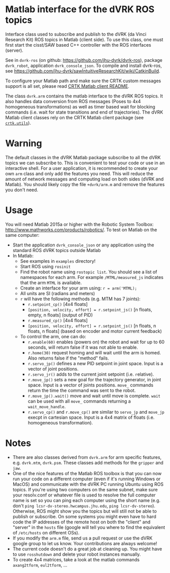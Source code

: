 Matlab interface for the dVRK ROS topics
========================================

Interface class used to subscribe and publish to the dVRK (da Vinci Research Kit) ROS topics in Matlab (client side).  To use this class, one must first start the cisst/SAW based C++ controller with the ROS interfaces (server).

See in `dvrk-ros` (on github: https://github.com/jhu-dvrk/dvrk-ros), package `dvrk_robot`, application `dvrk_console_json`.  To compile and
install dvrk-ros, see https://github.com/jhu-dvrk/sawIntuitiveResearchKit/wiki/CatkinBuild.

To configure your Matlab path and make sure the CRTK custom messages support is all set, please read [CRTK Matlab client README](https://github.com/collaborative-robotics/crtk_matlab_client).

The class `dvrk.arm` contains the matlab interface to the dVRK ROS topics.  It also handles data conversion from ROS messages (Poses to 4x4 homogeneous transformations) as well as timer based wait for blocking commands (i.e. wait for state transitions and end of trajectories).  The dVRK Matlab client classes rely on the CRTK Matlab client package (see [`crtk.utils`](https://github.com/collaborative-robotics/crtk_matlab_client)).

Warning
=======

The default classes in the dVRK Matlab package subscribe to all the dVRK topics we can subscribe to.  This is convenient to test your code or use in an interactive shell.  For a user application, it is recommended to create your own `arm` class and only add the features you need.  This will reduce the amount of network messages and computing load on both sides (dVRK and Matlab).  You should likely copy the file `+dvrk/arm.m` and remove the features you don't need.

Usage
=====

You will need Matlab 2015a or higher with the Robotic System Toolbox: http://www.mathworks.com/products/robotics/.  To test on Matlab on the same computer:
 * Start the application `dvrk_console_json` or any application using the standard ROS dVRK topics outside Matlab
 * In Matlab:
   * See examples in `examples` directory!
   * Start ROS using `rosinit`
   * Find the robot name using `rostopic list`.  You should see a list of namespaces for each arm.  For example `/MTML/measured_js` indicates that the arm `MTML` is available.
   * Create an interface for your arm using: `r = arm('MTML);`
   * All units are SI (radians and meters)
   * `r` will have the following methods (e.g. MTM has 7 joints):
     * `r.setpoint_cp()` [4x4 floats]
     * `[position, velocity, effort] = r.setpoint_js()` [n floats, empty, n floats] (output of PID)
     * `r.measured_cp()` [4x4 floats]
     * `[position, velocity, effort] = r.setpoint_js()` [n floats, n floats, n floats] (based on encoder and motor current feedback)
   * To control the arm, one can do:
     * `r.enable(60)` enables (powers on) the robot and wait for up to 60 seconds, will return false if it was not able to enable.
     * `r.home(30)` request homing and will wait until the arm is homed.  Also returns false if the "method" fails.
     * `r.servo_jp()` defines a new PID setpoint in joint space.  Input is a vector of joint positions.
     * `r.servo_jr()` adds to the current joint setpoint (i.e. `r`elative).
     * `r.move_jp()` sets a new goal for the trajectory generator, in joint space.  Input is a vector of joints positions.  `move_` commands return the time the command was sent to the robot.
     * `r.move_jp().wait()` move and wait until move is complete.  `wait` can be used with all `move_` commands returning a `wait_move_handle`.
     * `r.servo_cp()` and `r.move_cp()` are similar to `servo_jp` and `move_jp` execpt in cartesian space.  Input is a 4x4 matrix of floats (i.e. homogeneous transformation).

Notes
=====

* There are also classes derived from `dvrk.arm` for arm specific features, e.g. `dvrk.mtm`, `dvrk.psm`.  These classes add methods for the `gripper` and `jaw`.
* One of the nice features of the Matlab ROS toolbox is that you can now run your code on a different computer (even if it's running Windows or MacOS) and communicate with the dVRK PC running Ubuntu using ROS topics.  If you're using two computers on the same subnet, make sure your resolv.conf or whatever file is used to resolve the full computer name is set so you can ping each computer using the short name (e.g. don't `ping lcsr-dv-stereo.hwcampus.jhu.edu`, `ping lcsr-dv-stereo`).  Otherwise, ROS might show you the topics but will still not be able to publish or subscribe.  On some systems you might even have to hard code the IP addresses of the remote host on both the "client" and "server" in the `hosts` file (google will tell you where to find the equivalent of `/etc/hosts` on different OSs).
* If you modify the `arm.m` file, send us a pull request or use the dVRK google group to let us know.  Your contributions are always welcome!
* The current code doesn't do a great job at cleaning up.  You might have to use `rosshutdown` and delete your robot instances manually.
* To create 4x4 matrices, take a look at the matlab commands `axang2tform`, `eul2tform`, ...
